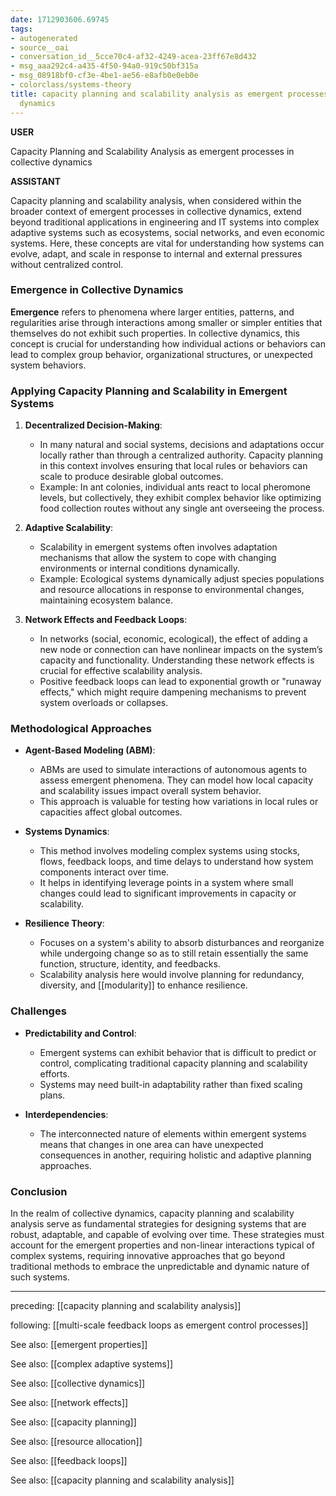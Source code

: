 ```yaml
---
date: 1712903606.69745
tags:
- autogenerated
- source__oai
- conversation_id__5cce70c4-af32-4249-acea-23ff67e8d432
- msg_aaa292c4-a435-4f50-94a0-919c50bf315a
- msg_08918bf0-cf3e-4be1-ae56-e8afb0e0eb0e
- colorclass/systems-theory
title: capacity planning and scalability analysis as emergent processes in collective
  dynamics
---
```


**USER**

Capacity Planning and Scalability Analysis as emergent processes in collective dynamics


**ASSISTANT**

Capacity planning and scalability analysis, when considered within the broader context of emergent processes in collective dynamics, extend beyond traditional applications in engineering and IT systems into complex adaptive systems such as ecosystems, social networks, and even economic systems. Here, these concepts are vital for understanding how systems can evolve, adapt, and scale in response to internal and external pressures without centralized control.

### Emergence in Collective Dynamics

**Emergence** refers to phenomena where larger entities, patterns, and regularities arise through interactions among smaller or simpler entities that themselves do not exhibit such properties. In collective dynamics, this concept is crucial for understanding how individual actions or behaviors can lead to complex group behavior, organizational structures, or unexpected system behaviors.

### Applying Capacity Planning and Scalability in Emergent Systems

1. **Decentralized Decision-Making**:
   - In many natural and social systems, decisions and adaptations occur locally rather than through a centralized authority. Capacity planning in this context involves ensuring that local rules or behaviors can scale to produce desirable global outcomes.
   - Example: In ant colonies, individual ants react to local pheromone levels, but collectively, they exhibit complex behavior like optimizing food collection routes without any single ant overseeing the process.

2. **Adaptive Scalability**:
   - Scalability in emergent systems often involves adaptation mechanisms that allow the system to cope with changing environments or internal conditions dynamically.
   - Example: Ecological systems dynamically adjust species populations and resource allocations in response to environmental changes, maintaining ecosystem balance.

3. **Network Effects and Feedback Loops**:
   - In networks (social, economic, ecological), the effect of adding a new node or connection can have nonlinear impacts on the system’s capacity and functionality. Understanding these network effects is crucial for effective scalability analysis.
   - Positive feedback loops can lead to exponential growth or "runaway effects," which might require dampening mechanisms to prevent system overloads or collapses.

### Methodological Approaches

- **Agent-Based Modeling (ABM)**:
  - ABMs are used to simulate interactions of autonomous agents to assess emergent phenomena. They can model how local capacity and scalability issues impact overall system behavior.
  - This approach is valuable for testing how variations in local rules or capacities affect global outcomes.

- **Systems Dynamics**:
  - This method involves modeling complex systems using stocks, flows, feedback loops, and time delays to understand how system components interact over time.
  - It helps in identifying leverage points in a system where small changes could lead to significant improvements in capacity or scalability.

- **Resilience Theory**:
  - Focuses on a system's ability to absorb disturbances and reorganize while undergoing change so as to still retain essentially the same function, structure, identity, and feedbacks.
  - Scalability analysis here would involve planning for redundancy, diversity, and [[modularity]] to enhance resilience.

### Challenges

- **Predictability and Control**:
  - Emergent systems can exhibit behavior that is difficult to predict or control, complicating traditional capacity planning and scalability efforts.
  - Systems may need built-in adaptability rather than fixed scaling plans.

- **Interdependencies**:
  - The interconnected nature of elements within emergent systems means that changes in one area can have unexpected consequences in another, requiring holistic and adaptive planning approaches.

### Conclusion

In the realm of collective dynamics, capacity planning and scalability analysis serve as fundamental strategies for designing systems that are robust, adaptable, and capable of evolving over time. These strategies must account for the emergent properties and non-linear interactions typical of complex systems, requiring innovative approaches that go beyond traditional methods to embrace the unpredictable and dynamic nature of such systems.


---

preceding: [[capacity planning and scalability analysis]]  


following: [[multi-scale feedback loops as emergent control processes]]

See also: [[emergent properties]]


See also: [[complex adaptive systems]]


See also: [[collective dynamics]]


See also: [[network effects]]


See also: [[capacity planning]]


See also: [[resource allocation]]


See also: [[feedback loops]]


See also: [[capacity planning and scalability analysis]]